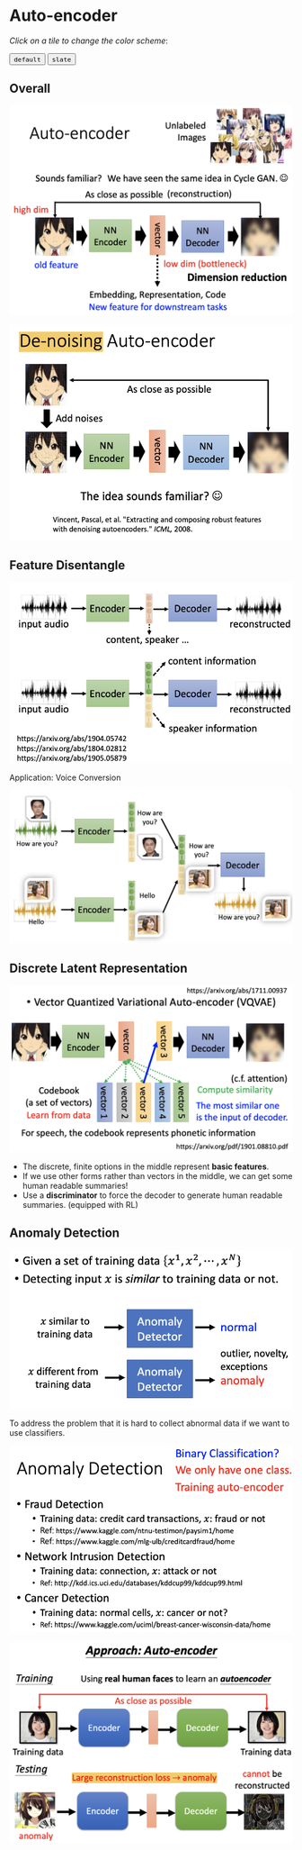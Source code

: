 # Auto-encoder

_Click on a tile to change the color scheme_:

<div class="tx-switch">
  <button data-md-color-scheme="default"><code>default</code></button>
  <button data-md-color-scheme="slate"><code>slate</code></button>
</div>

<script>
  var buttons = document.querySelectorAll("button[data-md-color-scheme]")
  buttons.forEach(function(button) {
    button.addEventListener("click", function() {
      var attr = this.getAttribute("data-md-color-scheme")
      document.body.setAttribute("data-md-color-scheme", attr)
      var name = document.querySelector("#__code_0 code span:nth-child(7)")
      name.textContent = attr
    })
  })
</script>
## Overall

![Screen Shot 2021-05-11 at 11.31.24 AM](Auto-encoder.assets/Screen%20Shot%202021-05-11%20at%2011.31.24%20AM.png)

![Screen Shot 2021-05-11 at 11.35.49 AM](Auto-encoder.assets/Screen%20Shot%202021-05-11%20at%2011.35.49%20AM.png)

## Feature Disentangle

![Screen Shot 2021-05-11 at 11.38.35 AM](Auto-encoder.assets/Screen%20Shot%202021-05-11%20at%2011.38.35%20AM.png)

Application: Voice Conversion

![Screen Shot 2021-05-11 at 11.40.09 AM](Auto-encoder.assets/Screen%20Shot%202021-05-11%20at%2011.40.09%20AM.png)

## Discrete Latent Representation

![Screen Shot 2021-05-11 at 11.46.58 AM](Auto-encoder.assets/Screen%20Shot%202021-05-11%20at%2011.46.58%20AM.png)

- The discrete, finite options in the middle represent **basic features**.
- If we use other forms rather than vectors in the middle, we can get some human readable summaries!
- Use a **discriminator** to force the decoder to generate human readable summaries. (equipped with RL)

## Anomaly Detection

![Screen Shot 2021-05-11 at 11.57.39 AM](Auto-encoder.assets/Screen%20Shot%202021-05-11%20at%2011.57.39%20AM.png)

To address the problem that it is hard to collect abnormal data if we want to use classifiers.

![Screen Shot 2021-05-11 at 11.58.09 AM](Auto-encoder.assets/Screen%20Shot%202021-05-11%20at%2011.58.09%20AM.png)

![Screen Shot 2021-05-11 at 11.58.54 AM](Auto-encoder.assets/Screen%20Shot%202021-05-11%20at%2011.58.54%20AM.png)


